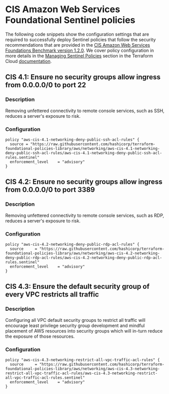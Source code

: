 #  CIS Amazon Web Services Foundational Sentinel policies
The following code snippets show the configuration settings that are required to successfully deploy Sentinel policies that follow the security recommendations that are provided in the [CIS Amazon Web Services Foundations Benchmark version 1.2.0](https://www.cisecurity.org/benchmark/amazon_web_services/). We cover policy configuration in more details in the [Managing Sentinel Policies](https://www.terraform.io/docs/cloud/sentinel/manage-policies.html) section in the Terraform Cloud [documentation](https://www.terraform.io/docs/cloud/index.html).

## CIS 4.1: Ensure no security groups allow ingress from 0.0.0.0/0 to port 22

### Description
Removing unfettered connectivity to remote console services, such as SSH, reduces a server's exposure to risk.

### Configuration

```hcl
policy "aws-cis-4.1-networking-deny-public-ssh-acl-rules" {
  source = "https://raw.githubusercontent.com/hashicorp/terraform-foundational-policies-library/aws/networking/aws-cis-4.1-networking-deny-public-ssh-acl-rules/aws-cis-4.1-networking-deny-public-ssh-acl-rules.sentinel"
  enforcement_level    = "advisory"
}
```

## CIS 4.2: Ensure no security groups allow ingress from 0.0.0.0/0 to port 3389

### Description
Removing unfettered connectivity to remote console services, such as RDP, reduces a server's exposure to risk.

### Configuration

```hcl
policy "aws-cis-4.2-networking-deny-public-rdp-acl-rules" {
  source     = "https://raw.githubusercontent.com/hashicorp/terraform-foundational-policies-library/aws/networking/aws-cis-4.2-networking-deny-public-rdp-acl-rules/aws-cis-4.2-networking-deny-public-rdp-acl-rules.sentinel"
  enforcement_level    = "advisory"
}
```

## CIS 4.3: Ensure the default security group of every VPC restricts all traffic

### Description
Configuring all VPC default security groups to restrict all traffic will encourage least privilege security group development and mindful placement of AWS resources into security groups which will in-turn reduce the exposure of those resources.

### Configuration

```hcl
policy "aws-cis-4.3-networking-restrict-all-vpc-traffic-acl-rules" {
  source     = "https://raw.githubusercontent.com/hashicorp/terraform-foundational-policies-library/aws/networking/aws-cis-4.3-networking-restrict-all-vpc-traffic-acl-rules/aws-cis-4.3-networking-restrict-all-vpc-traffic-acl-rules.sentinel"
  enforcement_level    = "advisory"
}
```
